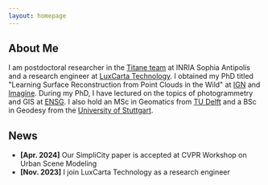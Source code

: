 ```yaml
---
layout: homepage
---
```


## About Me

I am postdoctoral researcher in the <a href="https://team.inria.fr/titane/team/">Titane team</a> at INRIA Sophia Antipolis and a research engineer at <a href="https://www.luxcarta.com/">LuxCarta Technology</a>. I obtained my PhD titled "Learning Surface Reconstruction from Point Clouds in the Wild" at <a href="https://www.ign.fr/institut/identity-card">IGN</a> and <a href="https://imagine-lab.enpc.fr/">Imagine</a>. During my PhD, I have lectured on the topics of photogrammetry and GIS at <a href="https://ensg.eu/fr">ENSG</a>. I also hold an MSc in Geomatics from <a href="https://www.tudelft.nl/en/">TU Delft</a> and a BSc in Geodesy from the <a href="https://www.uni-stuttgart.de/en/">University of Stuttgart</a>.

## News

- **[Apr. 2024]** Our SimpliCity paper is accepted at CVPR Workshop on Urban Scene Modeling
- **[Nov. 2023]** I join LuxCarta Technology as a research engineer
<!-- - **[Nov. 2022]** I join INRIA as a postdoctoral researcher
- **[Oct. 2022]** Our benchmark paper for surface mesh reconstruction is accepted at PE&RS journal -->
<!-- - **[Oct. 2022]** I succesfully defended my PhD at IGN
 --><!-- - **[Aug. 2022]** Our paper about surface reconstruction with visibility is accepted at ICPR 2023
 -->

## Research Interests

- **Geometry Processing:** surface and volume modeling
- **Computer Vision:** point cloud generation and analysis
- **Machine Learning:** neural surface and radiance fields
- **Digital Twin:** BIM, CityGML, 3D city models


{% include_relative _includes/publications.md %}
{% include_relative _includes/services.md %}
